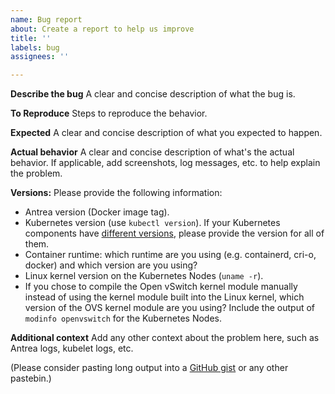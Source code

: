 ```yaml
---
name: Bug report
about: Create a report to help us improve
title: ''
labels: bug
assignees: ''

---
```


**Describe the bug**
A clear and concise description of what the bug is.

**To Reproduce**
Steps to reproduce the behavior.

**Expected**
A clear and concise description of what you expected to happen.

**Actual behavior**
A clear and concise description of what's the actual behavior. If applicable, add screenshots, log messages, etc. to help explain the problem.

**Versions:**
Please provide the following information:
 - Antrea version (Docker image tag).
 - Kubernetes version (use `kubectl version`). If your Kubernetes components have [different versions](https://kubernetes.io/docs/setup/release/version-skew-policy/), please provide the version for all of them.
 - Container runtime: which runtime are you using (e.g. containerd, cri-o, docker) and which version are you using?
 - Linux kernel version on the Kubernetes Nodes (`uname -r`).
 - If you chose to compile the Open vSwitch kernel module manually instead of using the kernel module built into the Linux kernel, which version of the OVS kernel module are you using? Include the output of `modinfo openvswitch` for the Kubernetes Nodes.

**Additional context**
Add any other context about the problem here, such as Antrea logs, kubelet logs, etc.

(Please consider pasting long output into a [GitHub gist](https://gist.github.com) or any other pastebin.)
